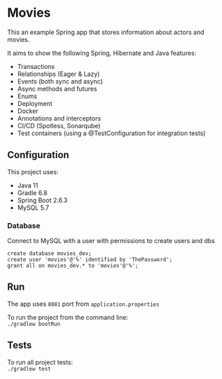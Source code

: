 # Movies

This an example Spring app that stores information about actors and movies.

It aims to show the following Spring, Hibernate and Java features:
- Transactions
- Relationships (Eager & Lazy)
- Events (both sync and async)
- Async methods and futures
- Enums
- Deployment
- Docker
- Annotations and interceptors
- CI/CD (Spotless, Sonarqube)
- Test containers (using a @TestConfiguration for integration tests)

## Configuration

This project uses:

- Java 11
- Gradle 6.8
- Spring Boot 2.6.3
- MySQL 5.7

### Database

Connect to MySQL with a user with permissions to create users and dbs

```mysql
create database movies_dev;
create user 'movies'@'%' identified by 'ThePassword';
grant all on movies_dev.* to 'movies'@'%';
```

## Run

The app uses `8081` port from `application.properties`

To run the project from the command line:\
`./gradlew bootRun`

## Tests

To run all project tests:\
`./gradlew test`
